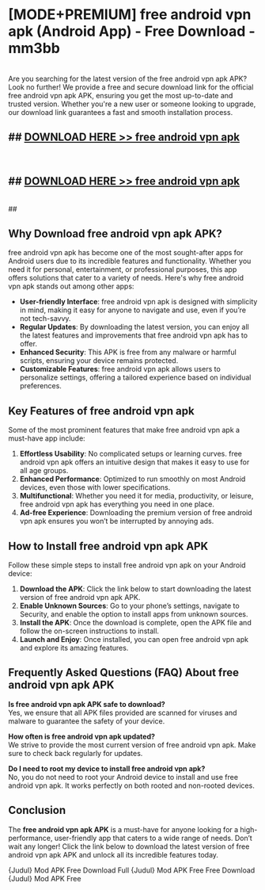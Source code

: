 # [MODE+PREMIUM] free android vpn apk (Android App) - Free Download - mm3bb <br>
<br>
Are you searching for the latest version of the free android vpn apk APK? Look no further! We provide a free and secure download link for the official free android vpn apk APK, ensuring you get the most up-to-date and trusted version. Whether you're a new user or someone looking to upgrade, our download link guarantees a fast and smooth installation process.


## ##  [DOWNLOAD HERE >> free android vpn apk](http://freeplayer.one?title=free_android_vpn_apk&ref=apk1)
  <br>

##  ## [DOWNLOAD HERE >> free android vpn apk](http://freeplayer.one?title=free_android_vpn_apk&ref=apk1)
  <br>
  ##



## Why Download free android vpn apk APK?

free android vpn apk has become one of the most sought-after apps for Android users due to its incredible features and functionality. Whether you need it for personal, entertainment, or professional purposes, this app offers solutions that cater to a variety of needs. Here's why free android vpn apk stands out among other apps:

- **User-friendly Interface**: free android vpn apk is designed with simplicity in mind, making it easy for anyone to navigate and use, even if you’re not tech-savvy.
- **Regular Updates**: By downloading the latest version, you can enjoy all the latest features and improvements that free android vpn apk has to offer.
- **Enhanced Security**: This APK is free from any malware or harmful scripts, ensuring your device remains protected.
- **Customizable Features**: free android vpn apk allows users to personalize settings, offering a tailored experience based on individual preferences.

## Key Features of free android vpn apk

Some of the most prominent features that make free android vpn apk a must-have app include:

1. **Effortless Usability**: No complicated setups or learning curves. free android vpn apk offers an intuitive design that makes it easy to use for all age groups.
2. **Enhanced Performance**: Optimized to run smoothly on most Android devices, even those with lower specifications.
3. **Multifunctional**: Whether you need it for media, productivity, or leisure, free android vpn apk has everything you need in one place.
4. **Ad-free Experience**: Downloading the premium version of free android vpn apk ensures you won’t be interrupted by annoying ads.

## How to Install free android vpn apk APK

Follow these simple steps to install free android vpn apk on your Android device:

1. **Download the APK**: Click the link below to start downloading the latest version of free android vpn apk APK.
2. **Enable Unknown Sources**: Go to your phone’s settings, navigate to Security, and enable the option to install apps from unknown sources.
3. **Install the APK**: Once the download is complete, open the APK file and follow the on-screen instructions to install.
4. **Launch and Enjoy**: Once installed, you can open free android vpn apk and explore its amazing features.

## Frequently Asked Questions (FAQ) About free android vpn apk APK

**Is free android vpn apk APK safe to download?**  
Yes, we ensure that all APK files provided are scanned for viruses and malware to guarantee the safety of your device.

**How often is free android vpn apk updated?**  
We strive to provide the most current version of free android vpn apk. Make sure to check back regularly for updates.

**Do I need to root my device to install free android vpn apk?**  
No, you do not need to root your Android device to install and use free android vpn apk. It works perfectly on both rooted and non-rooted devices.

## Conclusion

The **free android vpn apk APK** is a must-have for anyone looking for a high-performance, user-friendly app that caters to a wide range of needs. Don’t wait any longer! Click the link below to download the latest version of free android vpn apk APK and unlock all its incredible features today.

{Judul} Mod APK Free
Download Full {Judul} Mod APK Free
Free Download {Judul} Mod APK Free

